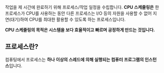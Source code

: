 작업을 제 시간에 완료하기 위해 프로세스/작업 일정을 수립합니다. **CPU 스케줄링은** 한 프로세스가 CPU를 사용하는 동안 다른 프로세스는 I/O 등의 자원을 사용할 수 없어 지연(대기)하여 CPU를 최대한 활용할 수 있도록 하는 프로세스입니다. 

**CPU 스케줄링의 목적은 시스템을 보다 효율적이고 빠르며 공정하게 만드는 것입니다.**

## 프로세스란?
컴퓨팅에서 프로세스는 **하나 이상의 스레드에 의해 실행되는 컴퓨터 프로그램의 인스턴스**입니다.
